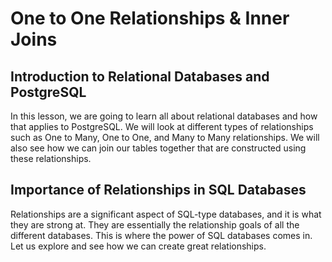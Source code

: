 # One to One Relationships & Inner Joins

## Introduction to Relational Databases and PostgreSQL

In this lesson, we are going to learn all about relational databases and how that applies to PostgreSQL. We will look at different types of relationships such as One to Many, One to One, and Many to Many relationships. We will also see how we can join our tables together that are constructed using these relationships.

## Importance of Relationships in SQL Databases

Relationships are a significant aspect of SQL-type databases, and it is what they are strong at. They are essentially the relationship goals of all the different databases. This is where the power of SQL databases comes in. Let us explore and see how we can create great relationships.
